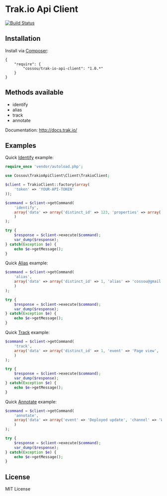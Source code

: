 # Trak.io Api Client

[![Build Status](https://travis-ci.org/cossou/trak-io-api.png?branch=master)](https://travis-ci.org/cossou/trak-io-api)

## Installation 

Install via [Composer](http://getcomposer.org/):

```
{
    "require": {
        "cossou/trak-io-api-client": "1.0.*"
    }
}

```

## Methods available

* identify
* alias
* track
* annotate

Documentation: http://docs.trak.io/

## Examples

Quick [Identify](http://docs.trak.io/identify.html) example:

```php
require_once 'vendor/autoload.php';

use Cossou\TrakioApiClient\Client\TrakioClient;

$client = TrakioClient::factory(array(
    'token' => 'YOUR-API-TOKEN'
));

$command = $client->getCommand(
    'identify', 
    array('data' => array('distinct_id' => 123, 'properties' => array('name' => 'Hélder Duarte'))
    )
);

try {
    $response = $client->execute($command);
    var_dump($response);
} catch(Exception $e) {
    echo $e->getMessage();
}
```

Quick [Alias](http://docs.trak.io/alias.html) example:

```php
$command = $client->getCommand(
    'alias', 
    array('data' => array('distinct_id' => 1, 'alias' => 'cossou@gmail.com')
    )
);

try {
    $response = $client->execute($command);
    var_dump($response);
} catch(Exception $e) {
    echo $e->getMessage();
}
```

Quick [Track](http://docs.trak.io/track.html) example:

```php
$command = $client->getCommand(
    'track', 
    array('data' => array('distinct_id' => 1, 'event' => 'Page view', 'channel' => 'Web site')
    )
);

try {
    $response = $client->execute($command);
    var_dump($response);
} catch(Exception $e) {
    echo $e->getMessage();
}
```

Quick [Annotate](http://docs.trak.io/annotate.html) example:

```php
$command = $client->getCommand(
    'annotate', 
    array('data' => array('event' => 'Deployed update', 'channel' => 'Web site', 'properties' => array('details' => 'Added new super awesome feature!', 'version' => 'V324'))
    )
);

try {
    $response = $client->execute($command);
    var_dump($response);
} catch(Exception $e) {
    echo $e->getMessage();
}
```

## License

MIT License
